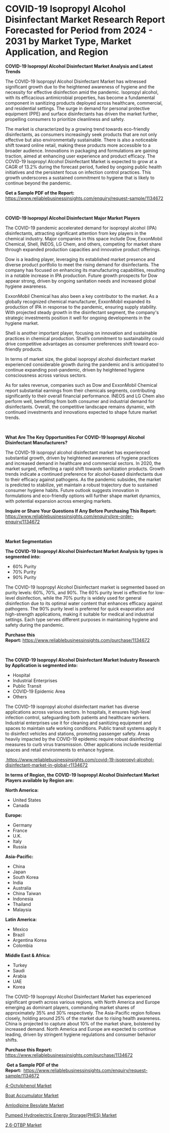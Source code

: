 <p><h1>COVID-19 Isopropyl Alcohol Disinfectant Market Research Report Forecasted for Period from 2024 -  2031 by Market Type, Market Application, and Region</h1></p><p><strong>COVID-19 Isopropyl Alcohol Disinfectant Market Analysis and Latest Trends</strong></p>
<p><p>The COVID-19 Isopropyl Alcohol Disinfectant Market has witnessed significant growth due to the heightened awareness of hygiene and the necessity for effective disinfection amid the pandemic. Isopropyl alcohol, with its efficacious antimicrobial properties, has become a fundamental component in sanitizing products deployed across healthcare, commercial, and residential settings. The surge in demand for personal protective equipment (PPE) and surface disinfectants has driven the market further, propelling consumers to prioritize cleanliness and safety. </p><p>The market is characterized by a growing trend towards eco-friendly disinfectants, as consumers increasingly seek products that are not only effective but also environmentally sustainable. There is also a noticeable shift toward online retail, making these products more accessible to a broader audience. Innovations in packaging and formulations are gaining traction, aimed at enhancing user experience and product efficacy. The COVID-19 Isopropyl Alcohol Disinfectant Market is expected to grow at a CAGR of 13.2% during the forecast period, fueled by ongoing public health initiatives and the persistent focus on infection control practices. This growth underscores a sustained commitment to hygiene that is likely to continue beyond the pandemic.</p></p>
<p><strong>Get a Sample PDF of the Report:&nbsp;</strong> <a href="https://www.reliablebusinessinsights.com/enquiry/request-sample/1134672?utm_campaign=102&utm_medium=2&utm_source=Github&utm_content=ia&utm_term=08102024&utm_id=covid-19-isopropyl-alcohol-disinfectant">https://www.reliablebusinessinsights.com/enquiry/request-sample/1134672</a></p>
<p>&nbsp;</p>
<p><strong>COVID-19 Isopropyl Alcohol Disinfectant Major Market Players</strong></p>
<p><p>The COVID-19 pandemic accelerated demand for isopropyl alcohol (IPA) disinfectants, attracting significant attention from key players in the chemical industry. Major companies in this space include Dow, ExxonMobil Chemical, Shell, INEOS, LG Chem, and others, competing for market share through expanded production capacities and innovative product offerings.</p><p>Dow is a leading player, leveraging its established market presence and diverse product portfolio to meet the rising demand for disinfectants. The company has focused on enhancing its manufacturing capabilities, resulting in a notable increase in IPA production. Future growth prospects for Dow appear strong, driven by ongoing sanitation needs and increased global hygiene awareness.</p><p>ExxonMobil Chemical has also been a key contributor to the market. As a globally recognized chemical manufacturer, ExxonMobil expanded its production of IPA in response to the pandemic, ensuring supply stability. With projected steady growth in the disinfectant segment, the company's strategic investments position it well for ongoing developments in the hygiene market.</p><p>Shell is another important player, focusing on innovation and sustainable practices in chemical production. Shell’s commitment to sustainability could drive competitive advantages as consumer preferences shift toward eco-friendly products.</p><p>In terms of market size, the global isopropyl alcohol disinfectant market experienced considerable growth during the pandemic and is anticipated to continue expanding post-pandemic, driven by heightened hygiene consciousness across various sectors. </p><p>As for sales revenue, companies such as Dow and ExxonMobil Chemical report substantial earnings from their chemicals segments, contributing significantly to their overall financial performance. INEOS and LG Chem also perform well, benefiting from both consumer and industrial demand for disinfectants. Overall, the competitive landscape remains dynamic, with continued investments and innovations expected to shape future market trends.</p></p>
<p>&nbsp;</p>
<p><strong>What Are The Key Opportunities For COVID-19 Isopropyl Alcohol Disinfectant Manufacturers?</strong></p>
<p><p>The COVID-19 isopropyl alcohol disinfectant market has experienced substantial growth, driven by heightened awareness of hygiene practices and increased demand in healthcare and commercial sectors. In 2020, the market surged, reflecting a rapid shift towards sanitization products. Growth trends indicate a continued preference for alcohol-based disinfectants due to their efficacy against pathogens. As the pandemic subsides, the market is predicted to stabilize, yet maintain a robust trajectory due to sustained consumer hygiene habits. Future outlook suggests innovation in formulations and eco-friendly options will further shape market dynamics, with potential expansion across emerging markets.</p></p>
<p><strong>Inquire or Share Your Questions If Any Before Purchasing This Report:</strong> <a href="https://www.reliablebusinessinsights.com/enquiry/pre-order-enquiry/1134672?utm_campaign=102&utm_medium=2&utm_source=Github&utm_content=ia&utm_term=08102024&utm_id=covid-19-isopropyl-alcohol-disinfectant">https://www.reliablebusinessinsights.com/enquiry/pre-order-enquiry/1134672</a></p>
<p>&nbsp;</p>
<p><strong>Market Segmentation</strong></p>
<p><strong>The COVID-19 Isopropyl Alcohol Disinfectant Market Analysis by types is segmented into:</strong></p>
<p><ul><li>60% Purity</li><li>70% Purity</li><li>90% Purity</li></ul></p>
<p><p>The COVID-19 Isopropyl Alcohol Disinfectant market is segmented based on purity levels: 60%, 70%, and 90%. The 60% purity level is effective for low-level disinfection, while the 70% purity is widely used for general disinfection due to its optimal water content that enhances efficacy against pathogens. The 90% purity level is preferred for quick evaporation and high-strength applications, making it suitable for medical and industrial settings. Each type serves different purposes in maintaining hygiene and safety during the pandemic.</p></p>
<p><strong>Purchase this Report:&nbsp;</strong><a href="https://www.reliablebusinessinsights.com/purchase/1134672?utm_campaign=102&utm_medium=2&utm_source=Github&utm_content=ia&utm_term=08102024&utm_id=covid-19-isopropyl-alcohol-disinfectant">https://www.reliablebusinessinsights.com/purchase/1134672</a></p>
<p>&nbsp;</p>
<p><strong>The COVID-19 Isopropyl Alcohol Disinfectant Market Industry Research by Application is segmented into:</strong></p>
<p><ul><li>Hospital</li><li>Industrial Enterprises</li><li>Public Transit</li><li>COVID-19 Epidemic Area</li><li>Others</li></ul></p>
<p><p>The COVID-19 isopropyl alcohol disinfectant market has diverse applications across various sectors. In hospitals, it ensures high-level infection control, safeguarding both patients and healthcare workers. Industrial enterprises use it for cleaning and sanitizing equipment and spaces to maintain safe working conditions. Public transit systems apply it to disinfect vehicles and stations, promoting passenger safety. Areas heavily impacted by the COVID-19 epidemic require robust disinfecting measures to curb virus transmission. Other applications include residential spaces and retail environments to enhance hygiene.</p></p>
<p><a href="https://www.reliablebusinessinsights.com/covid-19-isopropyl-alcohol-disinfectant-market-in-global-r1134672?utm_campaign=102&utm_medium=2&utm_source=Github&utm_content=ia&utm_term=08102024&utm_id=covid-19-isopropyl-alcohol-disinfectant">&nbsp;https://www.reliablebusinessinsights.com/covid-19-isopropyl-alcohol-disinfectant-market-in-global-r1134672</a></p>
<p><strong>In terms of Region, the COVID-19 Isopropyl Alcohol Disinfectant Market Players available by Region are:</strong></p>
<p>
    <p> <strong> North America: </strong>
        <ul>
            <li>United States</li>
            <li>Canada</li>
        </ul>
        </p> 
    <p> <strong> Europe: </strong>
        <ul>
            <li>Germany</li>
            <li>France</li>
            <li>U.K.</li>
            <li>Italy</li>
            <li>Russia</li>
        </ul>
        </p> 
    <p> <strong> Asia-Pacific: </strong>
        <ul>
            <li>China</li>
            <li>Japan</li>
            <li>South Korea</li>
            <li>India</li>
            <li>Australia</li>
            <li>China Taiwan</li>
            <li>Indonesia</li>
            <li>Thailand</li>
            <li>Malaysia</li>
        </ul>
        </p> 
    <p> <strong> Latin America: </strong>
        <ul>
            <li>Mexico</li>
            <li>Brazil</li>
            <li>Argentina Korea</li>
            <li>Colombia</li>
        </ul>
        </p> 
    <p> <strong> Middle East & Africa: </strong>
        <ul>
            <li>Turkey</li>
            <li>Saudi</li>
            <li>Arabia</li>
            <li>UAE</li>
            <li>Korea</li>
        </ul>
    </p>
    </p>
<p><p>The COVID-19 Isopropyl Alcohol Disinfectant Market has experienced significant growth across various regions, with North America and Europe emerging as dominant players, commanding market shares of approximately 35% and 30% respectively. The Asia-Pacific region follows closely, holding around 25% of the market due to rising health awareness. China is projected to capture about 10% of the market share, bolstered by increased demand. North America and Europe are expected to continue leading, driven by stringent hygiene regulations and consumer behavior shifts.</p></p>
<p><strong>Purchase this Report: </strong><a href="https://www.reliablebusinessinsights.com/purchase/1134672?utm_campaign=102&utm_medium=2&utm_source=Github&utm_content=ia&utm_term=08102024&utm_id=covid-19-isopropyl-alcohol-disinfectant">https://www.reliablebusinessinsights.com/purchase/1134672</a></p>
<p>&nbsp;<strong>Get a Sample PDF of the Report:&nbsp;&nbsp;</strong><a href="https://www.reliablebusinessinsights.com/enquiry/request-sample/1134672?utm_campaign=102&utm_medium=2&utm_source=Github&utm_content=ia&utm_term=08102024&utm_id=covid-19-isopropyl-alcohol-disinfectant">https://www.reliablebusinessinsights.com/enquiry/request-sample/1134672</a></p>
<p><strong></strong></p>
<p><p><a href="https://github.com/sumonsky0m/Market-Research-Report-List-1/blob/main/4-octylphenol-market.md?utm_campaign=102&utm_medium=2&utm_source=Github&utm_content=ia&utm_term=08102024&utm_id=covid-19-isopropyl-alcohol-disinfectant">4-Octylphenol Market</a></p><p><a href="https://issuu.com/reportprime-2/docs/boat-accumulator-market-size-2030.p_d128fb3b0528dc?utm_campaign=102&utm_medium=2&utm_source=Github&utm_content=ia&utm_term=08102024&utm_id=covid-19-isopropyl-alcohol-disinfectant">Boat Accumulator Market</a></p><p><a href="https://www.linkedin.com/pulse/amlodipine-besylate-market-size-growth-trends-statistics-5uzif?utm_campaign=102&utm_medium=2&utm_source=Github&utm_content=ia&utm_term=08102024&utm_id=covid-19-isopropyl-alcohol-disinfectant">Amlodipine Besylate Market</a></p><p><a href="https://issuu.com/reportprime-2/docs/pumped-hydroelectric-energy-storage_2d0aaf23e373af?utm_campaign=102&utm_medium=2&utm_source=Github&utm_content=ia&utm_term=08102024&utm_id=covid-19-isopropyl-alcohol-disinfectant">Pumped Hydroelectric Energy Storage(PHES) Market</a></p><p><a href="https://github.com/AnnDiaz698/Market-Research-Report-List-1/blob/main/26-dtbp-market.md?utm_campaign=102&utm_medium=2&utm_source=Github&utm_content=ia&utm_term=08102024&utm_id=covid-19-isopropyl-alcohol-disinfectant">2,6-DTBP Market</a></p></p>